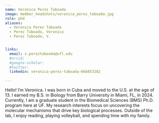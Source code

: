 ```yaml
---
name: Veronica Perez Taboada
image: member_headshots/veronica_perez_taboada.jpg
role: phd
aliases:
  - Veronica Perez Taboada
  - Perez Taboada, Veronica
  - Perez Taboada, V.


links:
  email: v.pereztaboada@ufl.edu
  #orcid: 
  #google-scholar:
  #twitter: 
  linkedin: veronica-perez-taboada-66b853282
  
---
```


Hello! I’m Veronica. I was born in Cuba and moved to the U.S. at the age of 13. I earned my B.S. in Biology from Barry University in Miami, FL, in 2024. Currently, I am a graduate student in the Biomedical Sciences (BMS) Ph.D. program here at UF. My research interests focus on uncovering the molecular mechanisms that drive key biological processes. Outside of the lab, I enjoy reading, playing volleyball, and spending time with my family.







